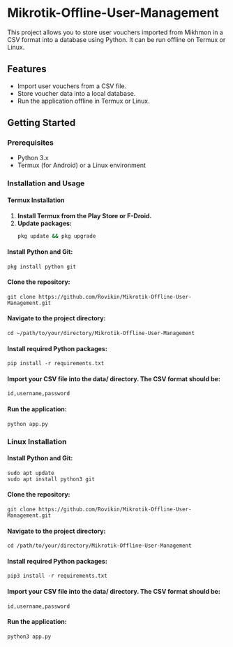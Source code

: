 # Mikrotik-Offline-User-Management

This project allows you to store user vouchers imported from Mikhmon in a CSV format into a database using Python. It can be run offline on Termux or Linux.

## Features
- Import user vouchers from a CSV file.
- Store voucher data into a local database.
- Run the application offline in Termux or Linux.

## Getting Started

### Prerequisites
- Python 3.x
- Termux (for Android) or a Linux environment

### Installation and Usage

#### Termux Installation

1. **Install Termux from the Play Store or F-Droid.**
2. **Update packages:**
   ```bash
   pkg update && pkg upgrade

#### Install Python and Git:

   ```
   pkg install python git
```

#### Clone the repository:
   ```
   git clone https://github.com/Rovikin/Mikrotik-Offline-User-Management.git
```

#### Navigate to the project directory:
   ```
   cd ~/path/to/your/directory/Mikrotik-Offline-User-Management
```

#### Install required Python packages:
   ```
   pip install -r requirements.txt
```

#### Import your CSV file into the data/ directory. The CSV format should be:
   ```
   id,username,password
```

#### Run the application:
   ```
   python app.py
```

### Linux Installation

#### Install Python and Git:
   ```
   sudo apt update
   sudo apt install python3 git
```

#### Clone the repository:
   ```
   git clone https://github.com/Rovikin/Mikrotik-Offline-User-Management.git
```
#### Navigate to the project directory:
   ```
   cd /path/to/your/directory/Mikrotik-Offline-User-Management
```
#### Install required Python packages:
   ```
   pip3 install -r requirements.txt
```
#### Import your CSV file into the data/ directory. The CSV format should be:
   ```
   id,username,password
```
#### Run the application:
   ```
   python3 app.py
```
